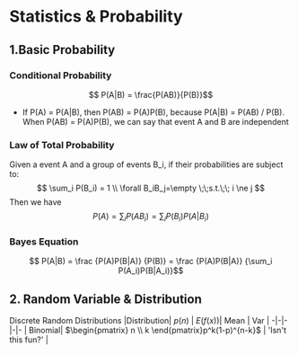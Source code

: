 <script type="text/javascript" src="https://cdn.mathjax.org/mathjax/latest/MathJax.js?config=TeX-AMS_HTML"></script>

# Statistics & Probability
## 1.Basic Probability

### Conditional Probability
$$ P(A|B) = \frac{P(AB)}{P(B)}$$

- If P(A) = P(A|B), then P(AB) = P(A)P(B), because P(A|B) = P(AB) / P(B). When P(AB) = P(A)P(B), we can say that event A and B are independent

### Law of Total Probability
Given a event A and a group of events B_i, if their probabilities are subject to:
$$	\sum_i P(B_i) = 1 \\ \forall B_iB_j=\empty \;\;s.t.\;\; i \ne j $$ 
Then we have 
$$ P(A) = \sum_i P(AB_i) = \sum_iP(B_i)P(A|B_i)$$

### Bayes Equation
$$ P(A|B) = \frac {P(A)P(B|A)} {P(B)} = \frac {P(A)P(B|A)} {\sum_i P(A_i)P(B|A_i)}$$

## 2. Random Variable & Distribution
Discrete Random Distributions
|Distribution| $p(n)$ | $E(f(x))$| Mean | Var | 
-|-|-|-|-
| Binomial| $\begin{pmatrix} n \\ k \end{pmatrix}p^k(1-p)^{n-k}$ | 'Isn't this fun?' | 

<!--stackedit_data:
eyJoaXN0b3J5IjpbLTE0MDk1ODM0MzQsMjA2MjI5MzA2OSwzMj
c5NTI4NzUsLTE0MTIzNDYyOTQsLTE2NjM1NzE5OTQsMjQ3Mzgy
NjU3LC00NjAxOTkwNDIsMTc3MDU5MzA1LC0xMzM1MzAwOTg0XX
0=
-->